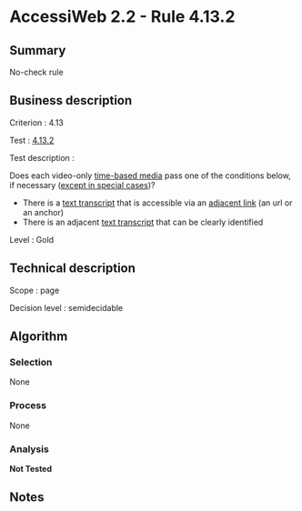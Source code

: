 # AccessiWeb 2.2 - Rule 4.13.2

## Summary

No-check rule

## Business description

Criterion : 4.13

Test : [4.13.2](http://www.accessiweb.org/index.php/accessiweb-22-english-version.html#test-4-13-2)

Test description :

Does each video-only [time-based media](http://www.accessiweb.org/index.php/glossary-76.html#mMediaTemp) pass one of the conditions below, if necessary ([except in special cases](http://www.accessiweb.org/index.php/glossary-76.html#cpCrit4- "Special cases for criterion 4.13"))? 

-   There is a [text transcript](http://www.accessiweb.org/index.php/glossary-76.html#mTranscriptTextuel) that is accessible via an [adjacent link](http://www.accessiweb.org/index.php/glossary-76.html#mLienAdj) (an url or an anchor)
-   There is an adjacent [text transcript](http://www.accessiweb.org/index.php/glossary-76.html#mTranscriptTextuel) that can be clearly identified

Level : Gold

## Technical description

Scope : page

Decision level :
semidecidable

## Algorithm

### Selection

None

### Process

None

### Analysis

**Not Tested**

## Notes


